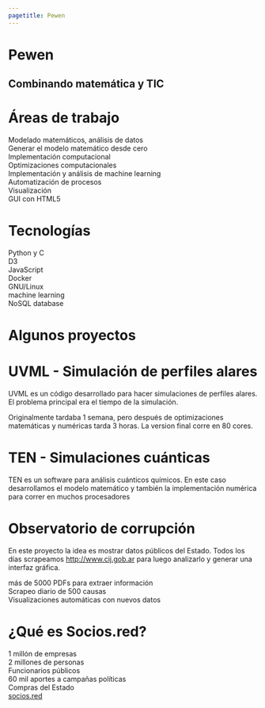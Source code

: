 ```yaml
---
pagetitle: Pewen
---
```


# Pewen
## Combinando matemática y TIC

# Áreas de trabajo

 Modelado matemáticos, análisis de datos <br>
 Generar el modelo matemático desde cero <br>
 Implementación computacional <br>
 Optimizaciones computacionales <br>
 Implementación y análisis de machine learning <br>
 Automatización de procesos <br>
 Visualización <br>
 GUI con HTML5

# Tecnologías

 Python y C <br>
 D3 <br>
 JavaScript <br>
 Docker <br>
 GNU/Linux <br>
 machine learning <br>
 NoSQL database

# Algunos proyectos

# UVML - Simulación de perfiles alares

UVML es un código desarrollado para hacer simulaciones de perfiles alares. El problema principal era el tiempo de la simulación.

Originalmente tardaba 1 semana, pero después de optimizaciones matemáticas y numéricas tarda 3 horas. La version final corre en 80 cores.

# TEN - Simulaciones cuánticas

TEN es un software para análisis cuánticos químicos. En este caso desarrollamos el modelo matemático y también la implementación numérica para correr en muchos procesadores

# Observatorio de corrupción
En este proyecto la idea es mostrar datos públicos del Estado. Todos los días scrapeamos http://www.cij.gob.ar para luego analizarlo y generar una interfaz gráfica.

más de 5000 PDFs para extraer información <br>
Scrapeo diario de 500 causas <br>
Visualizaciones automáticas con nuevos datos

# ¿Qué es Socios.red?
1 millón de empresas <br>
2 millones de personas <br>
Funcionarios públicos <br>
60 mil aportes a campañas políticas <br>
Compras del Estado <br>
[socios.red](https://secret-device-211719.appspot.com/)
